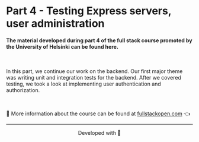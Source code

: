 # Part 4 - Testing Express servers, user administration

#### The material developed during part 4 of the full stack course promoted by the University of Helsinki can be found here.

<br>

In this part, we continue our work on the backend. Our first major theme was writing unit and integration tests for the backend. After we covered testing, we took a look at implementing user authentication and authorization.

<br>

:mag_right: More information about the course can be found at [fullstackopen.com](https://fullstackopen.com/) 👈

---

<p align="center">Developed with 💙</p>
